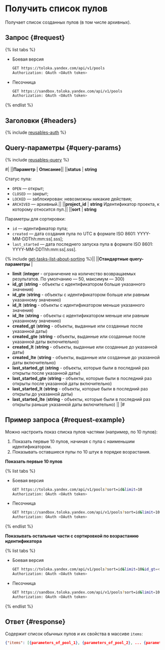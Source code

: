 # Получить список пулов

Получает список созданных пулов (в том числе архивных).

## Запрос {#request}

{% list tabs %}

- Боевая версия

  ```bash
  GET https://toloka.yandex.com/api/v1/pools
  Authorization: OAuth <OAuth token>
  ```

- Песочница

  ```bash
  GET https://sandbox.toloka.yandex.com/api/v1/pools
  Authorization: OAuth <OAuth token>
  ```
{% endlist %}

## Заголовки {#headers}

{% include [reusables-auth](../_includes/reusables/id-reusables/auth.md) %}


## Query-параметры {#query-params}

{% include [reusables-query](../_includes/reusables/id-reusables/query.md) %}

#|
||**Параметр** | **Описание**||
||**status** | **string**

Статус пула:
- `OPEN` — открыт;
- `CLOSED` — закрыт;
- `LOCKED` — заблокирован: невозможны никакие действия;
- `ARCHIVED` — архивный.||
||**project_id** | **string**
Идентификатор проекта, к которому относится пул.||
||**sort** | **string**

Параметры для сортировки:
- `id` — идентификатор пула;
- `created` — дата создания пула по UTC в формате ISO 8601: YYYY-MM-DDThh:mm:ss[.sss];
- `last_started` — дата последнего запуска пула в формате ISO 8601: YYYY-MM-DDThh:mm:ss[.sss].

{% include [get-tasks-list-about-sorting](../_includes/concepts/get-tasks-list/id-get-tasks-list/about-sorting.md) %}||
||**Стандартные query-параметры** |
- **limit** (**integer** - ограничение на количество возвращаемых результатов. По умолчанию — 50, максимум — 300)
- **id_gt** (**string** - объекты с идентификатором больше указанного значения)
- **id_gte** (**string** - объекты с идентификатором больше или равным указанному значению)
- **id_lt** (**string** - объекты с идентификатором меньше указанного значения)
- **id_lte** (**string** - объекты с идентификатором меньше или равным указанному значению)
- **created_gt** (**string** - объекты, выданные или созданные после указанной даты)
- **created_gte** (**string** - объекты, выданные или созданные после указанной даты включительно)
- **created_lt** (**string** - объекты, выданные или созданные до указанной даты)
- **created_lte** (**string** - объекты, выданные или созданные до указанной даты включительно)
- **last_started_gt** (**string** - объекты, которые были в последний раз открыты после указанной даты)
- **last_started_gte** (**string** - объекты, которые были в последний раз открыты после указанной даты включительно)
- **last_started_lt** (**string** - объекты, которые были в последний раз открыты до указанной даты)
- **last_started_lte** (**string** - объекты, которые были в последний раз открыты раньше указанной даты включительно)
||
|#


## Пример запроса {#request-example}

Можно настроить показ списка пулов частями (например, по 10 пулов):

1. Показать первые 10 пулов, начиная с пула с наименьшим идентификатором.
1. Показывать оставшиеся пулы по 10 штук в порядке возрастания.

**Показать первые 10 пулов**

{% list tabs %}

- Боевая версия

  ```bash
  GET https://toloka.yandex.com/api/v1/pools?sort=id&limit=10
  Authorization: OAuth <OAuth token>
  ```

- Песочница

  ```bash
  GET https://sandbox.toloka.yandex.com/api/v1/pools?sort=id&limit=10
  Authorization: OAuth <OAuth token>
  ```
{% endlist %}

**Показывать остальные части с сортировкой по возрастанию идентификатора**

{% list tabs %}

- Боевая версия

  ```bash
  GET https://toloka.yandex.com/api/v1/pools?sort=id&limit=10&id_gt=<ID of the last pool from the previous response>
  Authorization: OAuth <OAuth token>
  ```

- Песочница

  ```bash
  GET https://sandbox.toloka.yandex.com/api/v1/pools?sort=id&limit=10&id_gt=<ID of the last pool from the previous response>
  Authorization: OAuth <OAuth token>
  ```
{% endlist %}

## Ответ {#response}

Содержит список обычных пулов и их свойства в массиве `items`:

```json
{"items": [{parameters_of_pool_1}, {parameters_of_pool_2}, ... {parameters_of_pool__n_}], "has_more": false}
```

